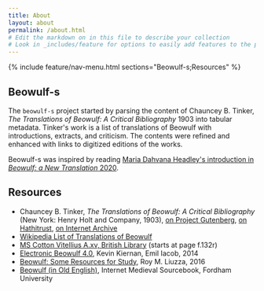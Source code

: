 ```yaml
---
title: About
layout: about
permalink: /about.html
# Edit the markdown on in this file to describe your collection
# Look in _includes/feature for options to easily add features to the page
---
```


{% include feature/nav-menu.html sections="Beowulf-s;Resources" %}

## Beowulf-s

The `beowulf-s` project started by parsing the content of Chauncey B. Tinker, *The Translations of Beowulf: A Critical Bibliography* 1903 into tabular metadata.
Tinker's work is a list of translations of Beowulf with introductions, extracts, and criticism.
The contents were refined and enhanced with links to digitized editions of the works.

Beowulf-s was inspired by reading [Maria Dahvana Headley's introduction in *Beowulf: a New Translation* 2020](https://us.macmillan.com/excerpt?isbn=9780374720155).

## Resources

- Chauncey B. Tinker, *The Translations of Beowulf: A Critical Bibliography* (New York: Henry Holt and Company, 1903), [on Project Gutenberg](http://www.gutenberg.org/ebooks/25942), [on Hathitrust](https://catalog.hathitrust.org/Record/000472576), [on Internet Archive](https://archive.org/details/cu31924032321618)
- [Wikipedia List of Translations of Beowulf](https://en.wikipedia.org/wiki/List_of_translations_of_Beowulf)
- [MS Cotton Vitellius A.xv, British Library](http://www.bl.uk/manuscripts/Viewer.aspx?ref=cotton_ms_vitellius_a_xv_f094r) (starts at page f.132r)
- [Electronic Beowulf 4.0](https://ebeowulf.uky.edu/), Kevin Kiernan, Emil Iacob, 2014
- [Beowulf: Some Resources for Study](https://web.utk.edu/~rliuzza/Beowulf/index.htm), Roy M. Liuzza, 2016
- [Beowulf (in Old English)](https://sourcebooks.fordham.edu/basis/beowulf-oe.asp), Internet Medieval Sourcebook, Fordham University
